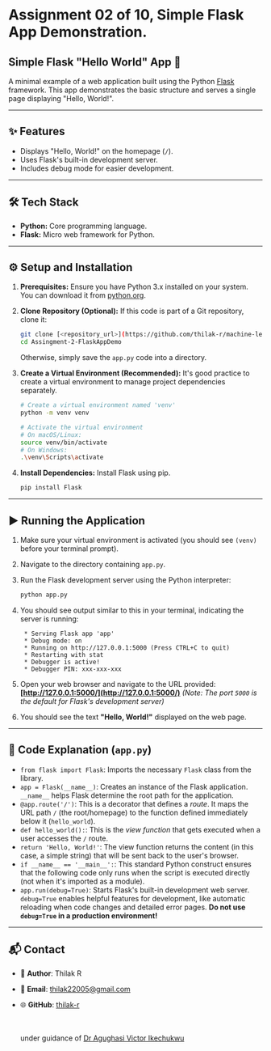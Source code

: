 # Assignment 02 of 10, Simple Flask App Demonstration.
## Simple Flask "Hello World" App 👋

A minimal example of a web application built using the Python [Flask](https://flask.palletsprojects.com/) framework. This app demonstrates the basic structure and serves a single page displaying "Hello, World!".

---

## ✨ Features

*   Displays "Hello, World!" on the homepage (`/`).
*   Uses Flask's built-in development server.
*   Includes debug mode for easier development.

---

## 🛠️ Tech Stack

*   **Python:** Core programming language.
*   **Flask:** Micro web framework for Python.

---

## ⚙️ Setup and Installation

1.  **Prerequisites:** Ensure you have Python 3.x installed on your system. You can download it from [python.org](https://www.python.org/).

2.  **Clone Repository (Optional):** If this code is part of a Git repository, clone it:
    ```bash
    git clone [<repository_url>](https://github.com/thilak-r/machine-learning-assignments/edit/main/Assingment-2-FlaskAppDemo/app.py
    cd Assingment-2-FlaskAppDemo
    ```
    Otherwise, simply save the `app.py` code into a directory.

3.  **Create a Virtual Environment (Recommended):** It's good practice to create a virtual environment to manage project dependencies separately.
    ```bash
    # Create a virtual environment named 'venv'
    python -m venv venv

    # Activate the virtual environment
    # On macOS/Linux:
    source venv/bin/activate
    # On Windows:
    .\venv\Scripts\activate
    ```

4.  **Install Dependencies:** Install Flask using pip.
    ```bash
    pip install Flask
    ```

---

## ▶️ Running the Application

1.  Make sure your virtual environment is activated (you should see `(venv)` before your terminal prompt).
2.  Navigate to the directory containing `app.py`.
3.  Run the Flask development server using the Python interpreter:
    ```bash
    python app.py
    ```
4.  You should see output similar to this in your terminal, indicating the server is running:
    ```
     * Serving Flask app 'app'
     * Debug mode: on
     * Running on http://127.0.0.1:5000 (Press CTRL+C to quit)
     * Restarting with stat
     * Debugger is active!
     * Debugger PIN: xxx-xxx-xxx
    ```
5.  Open your web browser and navigate to the URL provided:
    **[http://127.0.0.1:5000/](http://127.0.0.1:5000/)**
    *(Note: The port `5000` is the default for Flask's development server)*

6.  You should see the text **"Hello, World!"** displayed on the web page.

---

## 📝 Code Explanation (`app.py`)

*   `from flask import Flask`: Imports the necessary `Flask` class from the library.
*   `app = Flask(__name__)`: Creates an instance of the Flask application. `__name__` helps Flask determine the root path for the application.
*   `@app.route('/')`: This is a decorator that defines a *route*. It maps the URL path `/` (the root/homepage) to the function defined immediately below it (`hello_world`).
*   `def hello_world():`: This is the *view function* that gets executed when a user accesses the `/` route.
*   `return 'Hello, World!'`: The view function returns the content (in this case, a simple string) that will be sent back to the user's browser.
*   `if __name__ == '__main__':`: This standard Python construct ensures that the following code only runs when the script is executed directly (not when it's imported as a module).
*   `app.run(debug=True)`: Starts Flask's built-in development web server. `debug=True` enables helpful features for development, like automatic reloading when code changes and detailed error pages. **Do not use `debug=True` in a production environment!**

---

## 📬 Contact

- 👤 **Author**: Thilak R
- 📧 **Email**: [thilak22005@gmail.com](mailto:thilak22005@egmail.com)
- 🌐 **GitHub**: [thilak-r](https://github.com/thilak-r)


  <br><br>
under guidance of [Dr Agughasi Victor Ikechukwu](https://github.com/Victor-Ikechukwu)


